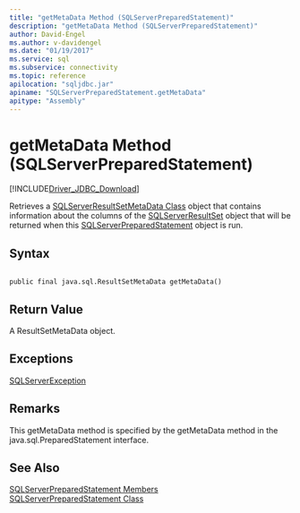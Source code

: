 ```yaml
---
title: "getMetaData Method (SQLServerPreparedStatement)"
description: "getMetaData Method (SQLServerPreparedStatement)"
author: David-Engel
ms.author: v-davidengel
ms.date: "01/19/2017"
ms.service: sql
ms.subservice: connectivity
ms.topic: reference
apilocation: "sqljdbc.jar"
apiname: "SQLServerPreparedStatement.getMetaData"
apitype: "Assembly"
---
```

# getMetaData Method (SQLServerPreparedStatement)
[!INCLUDE[Driver_JDBC_Download](../../../includes/driver_jdbc_download.md)]

  Retrieves a [SQLServerResultSetMetaData Class](../../../connect/jdbc/reference/sqlserverresultsetmetadata-class.md) object that contains information about the columns of the [SQLServerResultSet](../../../connect/jdbc/reference/sqlserverresultset-class.md) object that will be returned when this [SQLServerPreparedStatement](../../../connect/jdbc/reference/sqlserverpreparedstatement-class.md) object is run.  
  
## Syntax  
  
```  
  
public final java.sql.ResultSetMetaData getMetaData()  
```  
  
## Return Value  
 A ResultSetMetaData object.  
  
## Exceptions  
 [SQLServerException](../../../connect/jdbc/reference/sqlserverexception-class.md)  
  
## Remarks  
 This getMetaData method is specified by the getMetaData method in the java.sql.PreparedStatement interface.  
  
## See Also  
 [SQLServerPreparedStatement Members](../../../connect/jdbc/reference/sqlserverpreparedstatement-members.md)   
 [SQLServerPreparedStatement Class](../../../connect/jdbc/reference/sqlserverpreparedstatement-class.md)  
  
  
